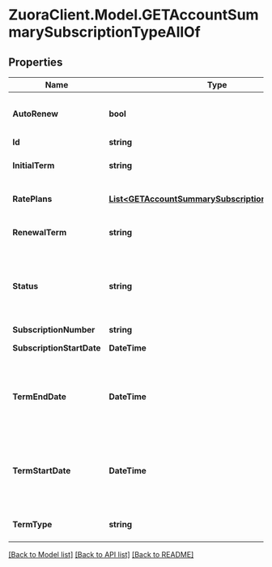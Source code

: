 # ZuoraClient.Model.GETAccountSummarySubscriptionTypeAllOf

## Properties

Name | Type | Description | Notes
------------ | ------------- | ------------- | -------------
**AutoRenew** | **bool** | If &#x60;true&#x60;, auto-renew is enabled. If &#x60;false&#x60;, auto-renew is disabled.  | [optional] 
**Id** | **string** | Subscription ID.  | [optional] 
**InitialTerm** | **string** | Duration of the initial subscription term in whole months.   | [optional] 
**RatePlans** | [**List&lt;GETAccountSummarySubscriptionRatePlanType&gt;**](GETAccountSummarySubscriptionRatePlanType.md) | Container for rate plans for this subscription.  | [optional] 
**RenewalTerm** | **string** | Duration of the renewal term in whole months.  | [optional] 
**Status** | **string** | Subscription status; possible values are: &#x60;Draft&#x60;, &#x60;PendingActivation&#x60;, &#x60;PendingAcceptance&#x60;, &#x60;Active&#x60;, &#x60;Cancelled&#x60;, &#x60;Expired&#x60;.  | [optional] 
**SubscriptionNumber** | **string** | Subscription Number.  | [optional] 
**SubscriptionStartDate** | **DateTime** | Subscription start date.  | [optional] 
**TermEndDate** | **DateTime** | End date of the subscription term. If the subscription is evergreen, this is either null or equal to the cancellation date, as appropriate.  | [optional] 
**TermStartDate** | **DateTime** | Start date of the subscription term. If this is a renewal subscription, this date is different than the subscription start date.  | [optional] 
**TermType** | **string** | Possible values are: &#x60;TERMED&#x60;, &#x60;EVERGREEN&#x60;.  | [optional] 

[[Back to Model list]](../README.md#documentation-for-models) [[Back to API list]](../README.md#documentation-for-api-endpoints) [[Back to README]](../README.md)

